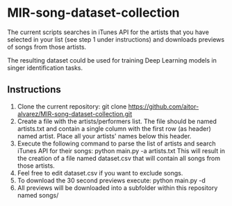 # MIR-song-dataset-collection

The current scripts searches in iTunes API for the artists that you have selected in your list (see step 1 under instructions) and downloads previews of songs from those artists.

The resulting dataset could be used for training Deep Learning models in singer identification tasks.

## Instructions

1. Clone the current repository: git clone https://github.com/aitor-alvarez/MIR-song-dataset-collection.git 
2. Create a file with the artists/performers list. The file should be named artists.txt and contain a single column with the first row (as header) named artist. Place all your artists' names below this header.
3. Execute the following command to parse the list of artists and search iTunes API for their songs: python main.py -a artists.txt This will result in the creation of a file named dataset.csv that will contain all songs from those artists.
4. Feel free to edit dataset.csv if you want to exclude songs.
5. To download the 30 second previews execute: python main.py -d
6. All previews will be downloaded into a subfolder within this repository named songs/

   
